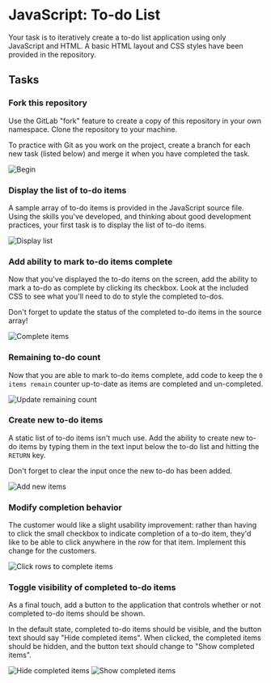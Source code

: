 # JavaScript:  To-do List

Your task is to iteratively create a to-do list application using only JavaScript and HTML. A basic HTML layout and CSS styles have been provided in the repository.

## Tasks

### Fork this repository

Use the GitLab "fork" feature to create a copy of this repository in your own namespace. Clone the repository to your machine.

To practice with Git as you work on the project, create a branch for each new task (listed below) and merge it when you have completed the task.

![Begin](README_assets/00-begin.png)

### Display the list of to-do items

A sample array of to-do items is provided in the JavaScript source file. Using the skills you've developed, and thinking about good development practices, your first task is to display the list of to-do items.

![Display list](README_assets/01-display-list.png)

### Add ability to mark to-do items complete

Now that you've displayed the to-do items on the screen, add the ability to mark a to-do as complete by clicking its checkbox. Look at the included CSS to see what you'll need to do to style the completed to-dos.

Don't forget to update the status of the completed to-do items in the source array!

![Complete items](README_assets/02-complete-items.png)

### Remaining to-do count

Now that you are able to mark to-do items complete, add code to keep the `0 items remain` counter up-to-date as items are completed and un-completed.

![Update remaining count](README_assets/03-remaining-count.png)

### Create new to-do items

A static list of to-do items isn't much use. Add the ability to create new to-do items by typing them in the text input below the to-do list and hitting the `RETURN` key.

Don't forget to clear the input once the new to-do has been added.

![Add new items](README_assets/04-add-new.png)

### Modify completion behavior

The customer would like a slight usability improvement: rather than having to click the small checkbox to indicate completion of a to-do item, they'd like to be able to click anywhere in the row for that item. Implement this change for the customers.

![Click rows to complete items](README_assets/05-click-row.png)

### Toggle visibility of completed to-do items

As a final touch, add a button to the application that controls whether or not completed to-do items should be shown.

In the default state, completed to-do items should be visible, and the button text should say "Hide completed items". When clicked, the completed items should be hidden, and the button text should change to "Show completed items".

![Hide completed items](README_assets/06-hide-completed.png)
![Show completed items](README_assets/06-hide-completed-2.png)